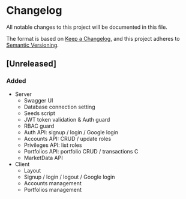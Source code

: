 # Changelog

All notable changes to this project will be documented in this file.

The format is based on [Keep a Changelog](https://keepachangelog.com/en/1.0.0/),
and this project adheres to [Semantic Versioning](https://semver.org/spec/v2.0.0.html).

## [Unreleased]

### Added

- Server
  - Swagger UI
  - Database connection setting
  - Seeds script
  - JWT token validation & Auth guard
  - RBAC guard
  - Auth API: signup / login / Google login
  - Accounts API: CRUD / update roles
  - Privileges API: list roles
  - Portfolios API: portfolio CRUD / transactions C
  - MarketData API
- Client
  - Layout
  - Signup / login / logout / Google login
  - Accounts management
  - Portfolios management